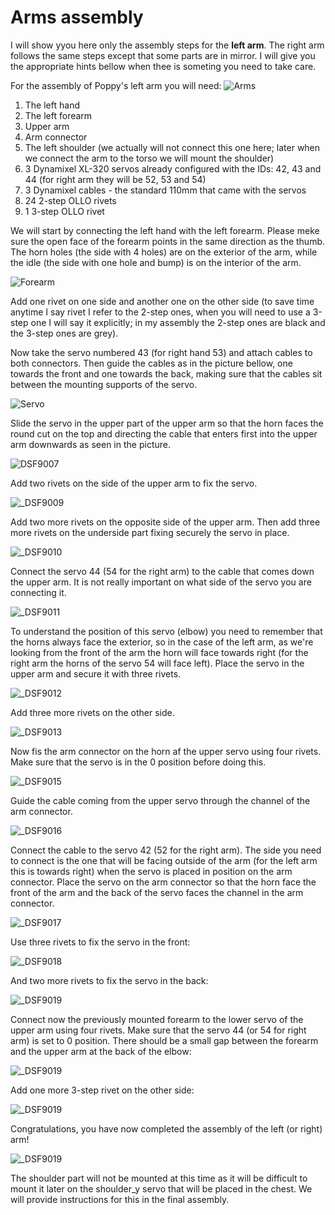 # Arms assembly

I will show yyou here only the assembly steps for the **left arm**. The right arm follows the same steps except that some parts are in mirror. I will give you the appropriate hints bellow when thee is someting you need to take care.

For the assembly of Poppy's left arm you will need:
![Arms](./img/_DSF9002.JPG)

1. The left hand
2. The left forearm
3. Upper arm
4. Arm connector
5. The left shoulder (we actually will not connect this one here; later when we connect the arm to the torso we will mount the shoulder)
6. 3 Dynamixel XL-320 servos already configured with the IDs: 42, 43 and 44 (for right arm they will be 52, 53 and 54)
7. 3 Dynamixel cables - the standard 110mm that came with the servos
8. 24 2-step OLLO rivets
9. 1 3-step OLLO rivet

We will start by connecting the left hand with the left forearm. Please meke sure the open face of the forearm points in the same direction as the thumb. The horn holes (the side with 4 holes) are on the exterior of the arm, while the idle (the side with one hole and bump) is on the interior of the arm.

![Forearm](./img/_DSF9003.JPG)

Add one rivet on one side and another one on the other side (to save time anytime I say rivet I refer to the 2-step ones, when you will need to use a 3-step one I will say it explicitly; in my assembly the 2-step ones are black and the 3-step ones are grey).

Now take the servo numbered 43 (for right hand 53) and attach cables to both connectors. Then guide the cables as in the picture bellow, one towards the front and one towards the back, making sure that the cables sit between the mounting supports of the servo.

![Servo](./img/_DSF9008.JPG)

Slide the servo in the upper part of the upper arm so that the horn faces the round cut on the top and directing the cable that enters first into the upper arm downwards as seen in the picture.

![DSF9007](./img/_DSF9007.JPG)

Add two rivets on the side of the upper arm to fix the servo.

![_DSF9009](./img/_DSF9009.JPG)

Add two more rivets on the opposite side of the upper arm. Then add three more rivets on the underside part fixing securely the servo in place.

![_DSF9010](./img/_DSF9010.JPG)

Connect the servo 44 (54 for the right arm) to the cable that comes down the upper arm. It is not really important on what side of the servo you are connecting it.

![_DSF9011](./img/_DSF9011.JPG)

To understand the position of this servo (elbow) you need to remember that the horns always face the exterior, so in the case of the left arm, as we're looking from the front of the arm the horn will face towards right (for the right arm the horns of the servo 54 will face left). Place the servo in the upper arm and secure it with three rivets.

![_DSF9012](./img/_DSF9012.JPG)

Add three more rivets on the other side.

![_DSF9013](./img/_DSF9013.JPG)

Now fis the arm connector on the horn af the upper servo using four rivets. Make sure that the servo is in the 0 position before doing this.

![_DSF9015](./img/_DSF9015.JPG)

Guide the cable coming from the upper servo through the channel of the arm connector.

![_DSF9016](./img/_DSF9016.JPG)

Connect the cable to the servo 42 (52 for the right arm). The side you need to connect is the one that will be facing outside of the arm (for the left arm this is towards right) when the servo is placed in position on the arm connector. Place the servo on the arm connector so that the horn face the front of the arm and the back of the servo faces the channel in the arm connector.

![_DSF9017](./img/_DSF9017.JPG)

Use three rivets to fix the servo in the front:

![_DSF9018](./img/_DSF9018.JPG)

And two more rivets to fix the servo in the back:

![_DSF9019](./img/_DSF9019.JPG)

Connect now the previously mounted forearm to the lower servo of the upper arm using four rivets. Make sure that the servo 44 (or 54 for right arm) is set to 0 position. There should be a small gap between the forearm and the upper arm at the back of the elbow:

![_DSF9019](./img/_DSF9020.JPG)

Add one more 3-step rivet on the other side:

![_DSF9019](./img/_DSF9021.JPG)

Congratulations, you have now completed the assembly of the left (or right) arm! 

![_DSF9019](./img/_DSF9022.JPG)

The shoulder part will not be mounted at this time as it will be difficult to mount it later on the shoulder_y servo that will be placed in the chest. We will provide instructions for this in the final assembly.
